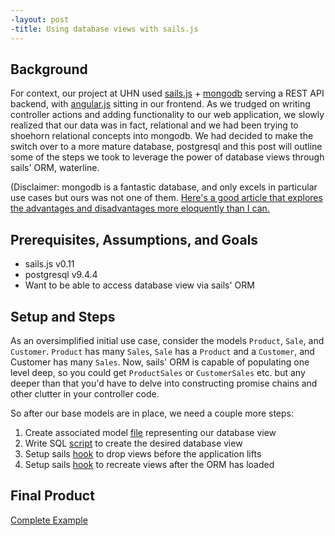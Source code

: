 ```yaml
---
-layout: post
-title: Using database views with sails.js
---
```


## Background
For context, our project at UHN used [sails.js](http://sailsjs.org/) + [mongodb](https://www.mongodb.com/) serving a REST API backend, with [angular.js](angularjs.org) sitting in our frontend.  As we trudged on writing controller actions and adding functionality to our web application, we slowly realized that our data was in fact, relational and we had been trying to shoehorn relational concepts into mongodb.  We had decided to make the switch over to a more mature database, postgresql and this post will outline some of the steps we took to leverage the power of database views through sails' ORM, waterline.

(Disclaimer: mongodb is a fantastic database, and only excels in particular use cases but ours was not one of them.  [Here's a good article that explores the advantages and disadvantages more eloquently than I can.](http://www.sarahmei.com/blog/2013/11/11/why-you-should-never-use-mongodb/)

## Prerequisites, Assumptions, and Goals
- sails.js v0.11
- postgresql v9.4.4
- Want to be able to access database view via sails' ORM

## Setup and Steps
As an oversimplified initial use case, consider the models `Product`, `Sale`, and `Customer`.  `Product` has many `Sales`, `Sale` has a `Product` and a `Customer`, and Customer has many `Sales`.  Now, sails' ORM is capable of populating one level deep, so you could get `ProductSales` or `CustomerSales` etc. but any deeper than that you'd have to delve into constructing promise chains and other clutter in your controller code.

So after our base models are in place, we need a couple more steps:

1. Create associated model [file](https://github.com/uhndev/sails-views-example/blob/master/api/models/customersale.js) representing our database view
2. Write SQL [script](https://github.com/uhndev/sails-views-example/blob/master/config/db/customersale.sql) to create the desired database view
3. Setup sails [hook](https://github.com/uhndev/sails-views-example/blob/master/api/hooks/sails-drop-views.js) to drop views before the application lifts
4. Setup sails [hook](https://github.com/uhndev/sails-views-example/blob/master/api/hooks/sails-create-views.js) to recreate views after the ORM has loaded

## Final Product
[Complete Example](https://github.com/uhndev/sails-views-example)